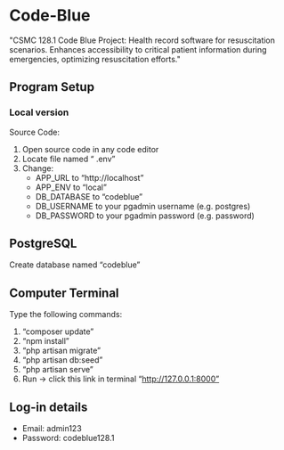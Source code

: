 # Code-Blue
"CSMC 128.1 Code Blue Project: Health record software for resuscitation scenarios. Enhances accessibility to critical patient information during emergencies, optimizing resuscitation efforts."

## Program Setup
### Local version
Source Code:
1. Open source code in any code editor
2. Locate file named “ .env”
3. Change:
    * APP_URL  to “http://localhost”
    * APP_ENV to “local”
    * DB_DATABASE to “codeblue”
    * DB_USERNAME to your pgadmin username (e.g. postgres)
    * DB_PASSWORD to your pgadmin password (e.g. password)

## PostgreSQL
Create database named “codeblue”

## Computer Terminal
Type the following commands:
1. “composer update”
2. “npm install”
3. “php artisan migrate”
4. “php artisan db:seed”
5. “php artisan serve”
6. Run -> click this link in terminal “http://127.0.0.1:8000”

## Log-in details
* Email: admin123
* Password: codeblue128.1
